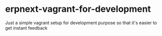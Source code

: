 # erpnext-vagrant-for-development
Just a simple vagrant setup for development purpose so that it's easier to get instant feedback
